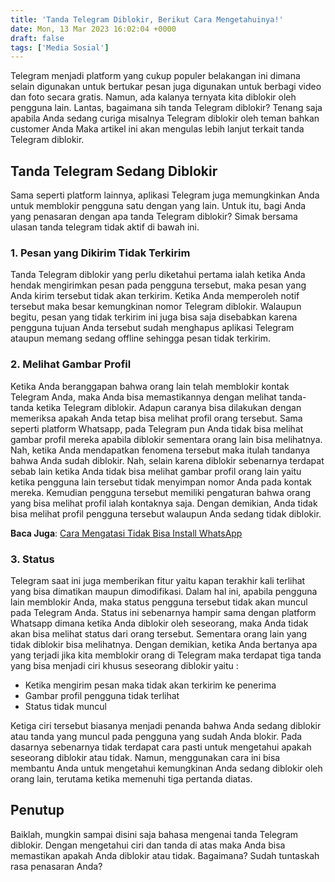 ```yaml
---
title: 'Tanda Telegram Diblokir, Berikut Cara Mengetahuinya!'
date: Mon, 13 Mar 2023 16:02:04 +0000
draft: false
tags: ['Media Sosial']
---
```


Telegram menjadi platform yang cukup populer belakangan ini dimana selain digunakan untuk bertukar pesan juga digunakan untuk berbagi video dan foto secara gratis. Namun, ada kalanya ternyata kita diblokir oleh pengguna lain. Lantas, bagaimana sih tanda Telegram diblokir? Tenang saja apabila Anda sedang curiga misalnya Telegram diblokir oleh teman bahkan customer Anda Maka artikel ini akan mengulas lebih lanjut terkait tanda Telegram diblokir.

Tanda Telegram Sedang Diblokir
------------------------------

Sama seperti platform lainnya, aplikasi Telegram juga memungkinkan Anda untuk memblokir pengguna satu dengan yang lain. Untuk itu, bagi Anda yang penasaran dengan apa tanda Telegram diblokir? Simak bersama ulasan tanda telegram tidak aktif di bawah ini.

### 1\. Pesan yang Dikirim Tidak Terkirim

Tanda Telegram diblokir yang perlu diketahui pertama ialah ketika Anda hendak mengirimkan pesan pada pengguna tersebut, maka pesan yang Anda kirim tersebut tidak akan terkirim. Ketika Anda memperoleh notif tersebut maka besar kemungkinan nomor Telegram diblokir. Walaupun begitu, pesan yang tidak terkirim ini juga bisa saja disebabkan karena pengguna tujuan Anda tersebut sudah menghapus aplikasi Telegram ataupun memang sedang offline sehingga pesan tidak terkirim.

### 2\. Melihat Gambar Profil

Ketika Anda beranggapan bahwa orang lain telah memblokir kontak Telegram Anda, maka Anda bisa memastikannya dengan melihat tanda-tanda ketika Telegram diblokir. Adapun caranya bisa dilakukan dengan memeriksa apakah Anda tetap bisa melihat profil orang tersebut. Sama seperti platform Whatsapp, pada Telegram pun Anda tidak bisa melihat gambar profil mereka apabila diblokir sementara orang lain bisa melihatnya. Nah, ketika Anda mendapatkan fenomena tersebut maka itulah tandanya bahwa Anda sudah diblokir. Nah, selain karena diblokir sebenarnya terdapat sebab lain ketika Anda tidak bisa melihat gambar profil orang lain yaitu ketika pengguna lain tersebut tidak menyimpan nomor Anda pada kontak mereka. Kemudian pengguna tersebut memiliki pengaturan bahwa orang yang bisa melihat profil ialah kontaknya saja. Dengan demikian, Anda tidak bisa melihat profil pengguna tersebut walaupun Anda sedang tidak diblokir.

**Baca Juga**: [Cara Mengatasi Tidak Bisa Install WhatsApp](https://blog.ajiekusumadhany.com/mengatasi-tidak-bisa-install-whatsapp/)

### 3\. Status

Telegram saat ini juga memberikan fitur yaitu kapan terakhir kali terlihat yang bisa dimatikan maupun dimodifikasi. Dalam hal ini, apabila pengguna lain memblokir Anda, maka status pengguna tersebut tidak akan muncul pada Telegram Anda. Status ini sebenarnya hampir sama dengan platform Whatsapp dimana ketika Anda diblokir oleh seseorang, maka Anda tidak akan bisa melihat status dari orang tersebut. Sementara orang lain yang tidak diblokir bisa melihatnya. Dengan demikian, ketika Anda bertanya apa yang terjadi jika kita memblokir orang di Telegram maka terdapat tiga tanda yang bisa menjadi ciri khusus seseorang diblokir yaitu :

*   Ketika mengirim pesan maka tidak akan terkirim ke penerima
*   Gambar profil pengguna tidak terlihat
*   Status tidak muncul

Ketiga ciri tersebut biasanya menjadi penanda bahwa Anda sedang diblokir atau tanda yang muncul pada pengguna yang sudah Anda blokir. Pada dasarnya sebenarnya tidak terdapat cara pasti untuk mengetahui apakah seseorang diblokir atau tidak. Namun, menggunakan cara ini bisa membantu Anda untuk mengetahui kemungkinan Anda sedang diblokir oleh orang lain, terutama ketika memenuhi tiga pertanda diatas.

Penutup
-------

Baiklah, mungkin sampai disini saja bahasa mengenai tanda Telegram diblokir. Dengan mengetahui ciri dan tanda di atas maka Anda bisa memastikan apakah Anda diblokir atau tidak. Bagaimana? Sudah tuntaskah rasa penasaran Anda?